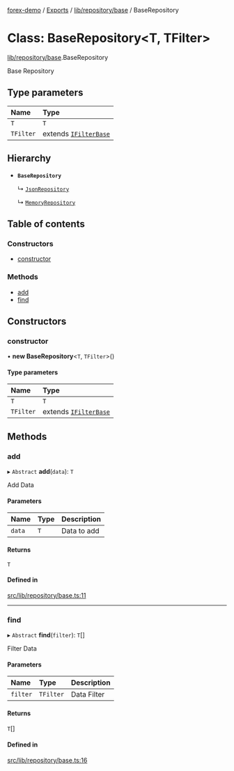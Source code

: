 [forex-demo](../README.md) / [Exports](../modules.md) / [lib/repository/base](../modules/lib_repository_base.md) / BaseRepository

# Class: BaseRepository<T, TFilter\>

[lib/repository/base](../modules/lib_repository_base.md).BaseRepository

Base Repository

## Type parameters

| Name      | Type                                                            |
| :-------- | :-------------------------------------------------------------- |
| `T`       | `T`                                                             |
| `TFilter` | extends [`IFilterBase`](../interfaces/lib_model.IFilterBase.md) |

## Hierarchy

- **`BaseRepository`**

  ↳ [`JsonRepository`](lib_repository_json.JsonRepository.md)

  ↳ [`MemoryRepository`](lib_repository_memory.MemoryRepository.md)

## Table of contents

### Constructors

- [constructor](lib_repository_base.BaseRepository.md#constructor)

### Methods

- [add](lib_repository_base.BaseRepository.md#add)
- [find](lib_repository_base.BaseRepository.md#find)

## Constructors

### constructor

• **new BaseRepository**<`T`, `TFilter`\>()

#### Type parameters

| Name      | Type                                                            |
| :-------- | :-------------------------------------------------------------- |
| `T`       | `T`                                                             |
| `TFilter` | extends [`IFilterBase`](../interfaces/lib_model.IFilterBase.md) |

## Methods

### add

▸ `Abstract` **add**(`data`): `T`

Add Data

#### Parameters

| Name   | Type | Description |
| :----- | :--- | :---------- |
| `data` | `T`  | Data to add |

#### Returns

`T`

#### Defined in

[src/lib/repository/base.ts:11](https://github.com/suphero/forex-demo/blob/14e963f/src/lib/repository/base.ts#L11)

---

### find

▸ `Abstract` **find**(`filter`): `T`[]

Filter Data

#### Parameters

| Name     | Type      | Description |
| :------- | :-------- | :---------- |
| `filter` | `TFilter` | Data Filter |

#### Returns

`T`[]

#### Defined in

[src/lib/repository/base.ts:16](https://github.com/suphero/forex-demo/blob/14e963f/src/lib/repository/base.ts#L16)
